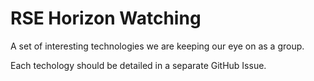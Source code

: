 # RSE Horizon Watching

A set of interesting technologies we are keeping our eye on as a group.

Each techology should be detailed in a separate GitHub Issue.
